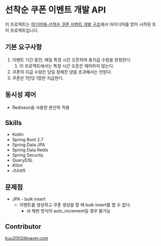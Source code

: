 # 선착순 쿠폰 이벤트 개발 API
이 프로젝트는 [여기어때-선착순 쿠폰 이벤트 개발 구조](https://www.codenary.co.kr/architecture/list?detail_id=84)에서 아이디어를 얻어 시작된 토이 프로젝트입니다.

## 기본 요구사항
1. 이벤트 기간 동안, 매일 특정 시간 오픈하며 총지급 수량을 한정한다.
   1. 이 프로젝트에서는 특정 시간 오픈은 제어하지 않는다.
2. 쿠폰의 지급 수량은 당일 정해진 양을 초과해서는 안된다.
3. 쿠폰은 1인당 1장만 지급한다.

## 동시성 제어
- Redisson을 사용한 분산락 적용

## Skills
- Kotlin
- Spring Boot 2.7
- Spring Data JPA
- Spring Data Redis
- Spring Security
- QueryDSL
- Ktlint
- JUnit5

## 문제점
- JPA - bulk insert
  - 이벤트를 생성하고 쿠폰 생성을 할 때 bulk insert를 할 수 없다.
    - id 채번 방식이 auto_increment일 경우 불가능

## Contributor
kuu2002@naver.com
